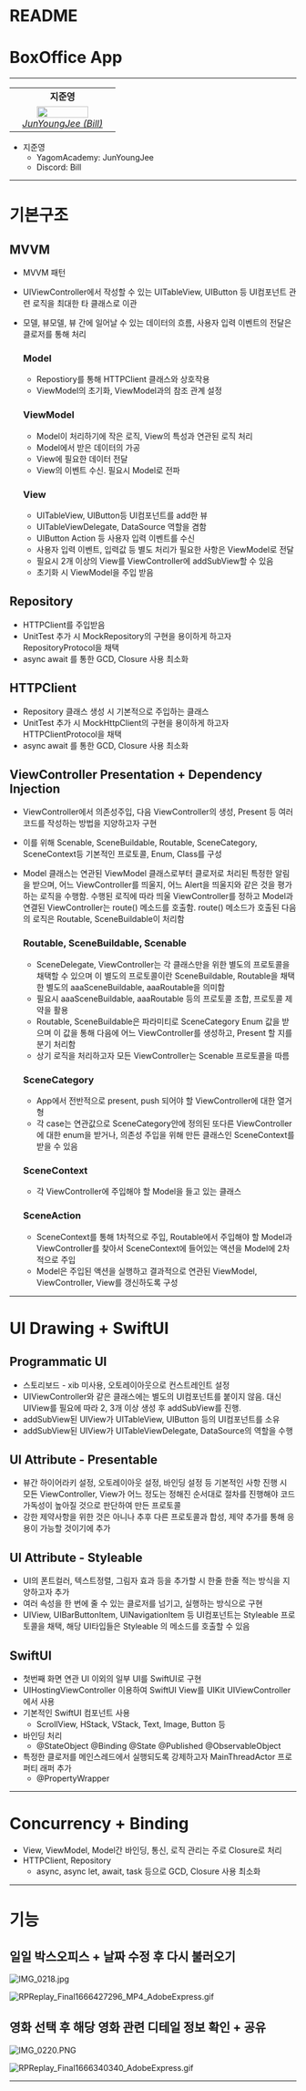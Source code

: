 # README

# BoxOffice App

---
<table>
    <tr align="center">
        <td><B>지준영<B></td>
    </tr>
    <tr align="center">
        <td width= 170px>
            <img src="images/IMG_4426121212.jpg" width="73%">
            <br>
            <a href="https://github.com/gelb2/ios-wanted-BoxOffice/blob/main/README/IMG_4426121212.jpg"><I>JunYoungJee (Bill)</I></a>
        </td>
    </tr>
</table>

- 지준영
    - YagomAcademy: JunYoungJee
    - Discord: Bill

---

# 기본구조

## MVVM

- MVVM 패턴
- UIViewController에서 작성할 수 있는 UITableView, UIButton 등 UI컴포넌트 관련 로직을 최대한 타 클래스로 이관
- 모델, 뷰모델, 뷰 간에 일어날 수 있는 데이터의 흐름, 사용자 입력 이벤트의 전달은 클로저를 통해 처리
    
    ### Model
    
    - Repostiory를 통해 HTTPClient 클래스와 상호작용
    - ViewModel의 초기화, ViewModel과의 참조 관계 설정
    
    ### ViewModel
    
    - Model이 처리하기에 작은 로직, View의 특성과 연관된 로직 처리
    - Model에서 받은 데이터의 가공
    - View에 필요한 데이터 전달
    - View의 이벤트 수신. 필요시 Model로 전파
    
    ### View
    
    - UITableView, UIButton등 UI컴포넌트를 add한 뷰
    - UITableViewDelegate, DataSource 역할을 겸함
    - UIButton Action 등 사용자 입력 이벤트를 수신
    - 사용자 입력 이벤트, 입력값 등 별도 처리가 필요한 사항은 ViewModel로 전달
    - 필요시 2개 이상의 View를 ViewController에 addSubView할 수 있음
    - 초기화 시 ViewModel을 주입 받음

## Repository

- HTTPClient를 주입받음
- UnitTest 추가 시 MockRepository의 구현을 용이하게 하고자 RepositoryProtocol을 채택
- async await 를 통한 GCD, Closure 사용 최소화

## HTTPClient

- Repository 클래스 생성 시 기본적으로 주입하는 클래스
- UnitTest 추가 시 MockHttpClient의 구현을 용이하게 하고자 HTTPClientProtocol을 채택
- async await 를 통한 GCD, Closure 사용 최소화

## ViewController Presentation + Dependency Injection

- ViewController에서 의존성주입, 다음 ViewController의 생성, Present 등 여러 코드를 작성하는 방법을 지양하고자 구현
- 이를 위해 Scenable, SceneBuildable, Routable, SceneCategory, SceneContext등 기본적인 프로토콜, Enum, Class를 구성
- Model 클래스는 연관된 ViewModel 클래스로부터 클로저로 처리된 특정한 알림을 받으며, 어느 ViewController를 띄울지, 어느 Alert을 띄울지와 같은 것을 평가하는 로직을 수행함. 수행된 로직에 따라 띄울 ViewController를 정하고 Model과 연결된 ViewController는 route() 메소드를 호출함. route() 메소드가 호출된 다음의 로직은 Routable, SceneBuildable이 처리함
    
    ### Routable, SceneBuildable, Scenable
    
    - SceneDelegate, ViewController는 각 클래스만을 위한 별도의 프로토콜을 채택할 수 있으며 이 별도의 프로토콜이란 SceneBuildable, Routable을 채택한 별도의 aaaSceneBuildable, aaaRoutable을 의미함
    - 필요시 aaaSceneBuildable, aaaRoutable 등의 프로토콜 조합, 프로토콜 제약을 활용
    - Routable, SceneBuildable은 파라미티로 SceneCategory Enum 값을 받으며 이 값을 통해 다음에 어느 ViewController를 생성하고, Present 할 지를 분기 처리함
    - 상기 로직을 처리하고자 모든 ViewController는 Scenable 프로토콜을 따름
    
    ### SceneCategory
    
    - App에서 전반적으로 present, push 되어야 할 ViewController에 대한 열거형
    - 각 case는 연관값으로 SceneCategory안에 정의된 또다른 ViewController에 대한 enum을 받거나, 의존성 주입을 위해 만든 클래스인 SceneContext를 받을 수 있음
    
    ### SceneContext
    
    - 각 ViewController에 주입해야 할 Model을 들고 있는 클래스
    
    ### SceneAction
    
    - SceneContext를 통해 1차적으로 주입, Routable에서 주입해야 할 Model과 ViewController를 찾아서 SceneContext에 들어있는 액션을 Model에 2차적으로 주입
    - Model은 주입된 액션을 실행하고 결과적으로 연관된 ViewModel, ViewController, View를 갱신하도록 구성

---

# UI Drawing + SwiftUI

## Programmatic UI

- 스토리보드 - xib 미사용, 오토레이아웃으로 컨스트레인트 설정
- UIViewController와 같은 클래스에는 별도의 UI컴포넌트를 붙이지 않음. 대신 UIView를 필요에 따라 2, 3개 이상 생성 후 addSubView를 진행.
- addSubView된 UIView가 UITableView, UIButton 등의 UI컴포넌트를 소유
- addSubView된 UIView가 UITableViewDelegate, DataSource의 역할을 수행

## UI Attribute - Presentable

- 뷰간 하이어라키 설정, 오토레이아웃 설정, 바인딩 설정 등 기본적인 사항 진행 시 모든 ViewController, View가 어느 정도는 정해진 순서대로 절차를 진행해야 코드 가독성이 높아질 것으로 판단하여 만든 프로토콜
- 강한 제약사항을 위한 것은 아니나 추후 다른 프로토콜과 합성, 제약 추가를 통해 응용이 가능할 것이기에 추가

## UI Attribute - Styleable

- UI의 폰트컬러, 텍스트정렬, 그림자 효과 등을 추가할 시 한줄 한줄 적는 방식을 지양하고자 추가
- 여러 속성을 한 번에 줄 수 있는 클로저를 넘기고, 실행하는 방식으로 구현
- UIView, UIBarButtonItem, UINavigationItem 등 UI컴포넌트는 Styleable 프로토콜을 채택, 해당 UI타입들은 Styleable 의 메소드를 호출할 수 있음

## SwiftUI

- 첫번째 화면 연관 UI 이외의 일부 UI를 SwiftUI로 구현
- UIHostingViewController 이용하여 SwiftUI View를 UIKit UIViewController에서 사용
- 기본적인 SwiftUI 컴포넌트 사용
    - ScrollView, HStack, VStack, Text, Image, Button 등
- 바인딩 처리
    - @StateObject @Binding @State @Published @ObservableObject
- 특정한 클로저를 메인스레드에서 실행되도록 강제하고자 MainThreadActor 프로퍼티 래퍼 추가
    - @PropertyWrapper

---

# Concurrency + Binding

- View, ViewModel, Model간 바인딩, 통신, 로직 관리는 주로 Closure로 처리
- HTTPClient, Repository
    - async, async let, await, task 등으로 GCD, Closure 사용 최소화

---

# 기능

## 일일 박스오피스 + 날짜 수정 후 다시 불러오기

![IMG_0218.jpg](README%20a8ec09395a5d4523821c6f6bb01e4dd0/IMG_0218.jpg)

![RPReplay_Final1666427296_MP4_AdobeExpress.gif](README%20a8ec09395a5d4523821c6f6bb01e4dd0/RPReplay_Final1666427296_MP4_AdobeExpress.gif)

## 영화 선택 후 해당 영화 관련 디테일 정보 확인 + 공유

![IMG_0220.PNG](README%20a8ec09395a5d4523821c6f6bb01e4dd0/IMG_0220.png)

![RPReplay_Final1666340340_AdobeExpress.gif](README%20a8ec09395a5d4523821c6f6bb01e4dd0/RPReplay_Final1666340340_AdobeExpress.gif)

---
